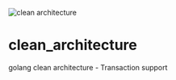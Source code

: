 ![clean architecture](https://blog.cleancoder.com/uncle-bob/images/2012-08-13-the-clean-architecture/CleanArchitecture.jpg)
# clean_architecture
golang clean architecture - Transaction support

